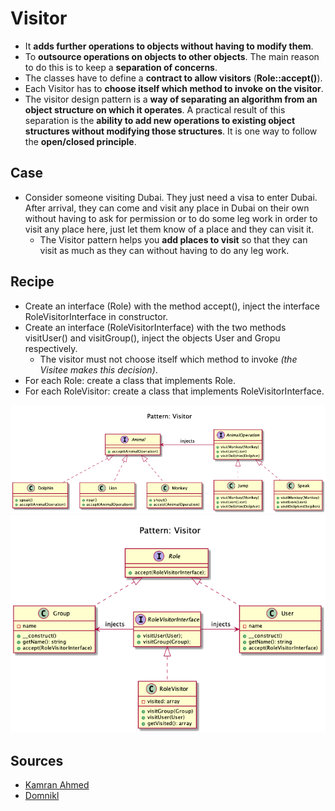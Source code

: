# Visitor

+ It **adds further operations to objects without having to modify them**.
+ To **outsource operations on objects to other objects**. The main reason to do this is to keep a **separation of concerns**.
+ The classes have to define a **contract to allow visitors** (**Role::accept()**).
+ Each Visitor has to **choose itself which method to invoke on the visitor**.  
+ The visitor design pattern is a **way of separating an algorithm from an object structure on which it operates**. 
A practical result of this separation is the **ability to add new operations to existing object structures without modifying those structures**. 
It is one way to follow the **open/closed principle**.

## Case
+ Consider someone visiting Dubai. They just need a visa to enter Dubai. After arrival, they can come and visit any place in Dubai on their own without having to ask for permission or to do some leg work in order to visit any place here, just let them know of a place and they can visit it. 
    + The Visitor pattern helps you **add places to visit** so that they can visit as much as they can without having to do any leg work.

## Recipe
+ Create an interface (Role) with the method accept(), inject the interface RoleVisitorInterface in constructor.
+ Create an interface (RoleVisitorInterface) with the two methods visitUser() and visitGroup(), inject the objects User and Gropu respectively.
    + The visitor must not choose itself which method to invoke _(the Visitee makes this decision)_.
+ For each Role: create a class that implements Role.
+ For each RoleVisitor: create a class that implements RoleVisitorInterface.


![](kamran-ahmed/diagram.png)
![](domnikl/diagram.png)

## Sources
+ [Kamran Ahmed](https://github.com/kamranahmedse/design-patterns-for-humans#-visitor)
+ [Domnikl](https://github.com/domnikl/DesignPatternsPHP/tree/master/Behavioral/Visitor)
